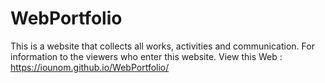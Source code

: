 # WebPortfolio
 This is a website that collects all works, activities and communication. For information to the viewers who enter this website.
View this Web : https://iounom.github.io/WebPortfolio/
